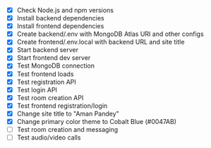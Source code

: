 - [x] Check Node.js and npm versions
- [x] Install backend dependencies
- [x] Install frontend dependencies
- [x] Create backend/.env with MongoDB Atlas URI and other configs
- [x] Create frontend/.env.local with backend URL and site title
- [x] Start backend server
- [x] Start frontend dev server
- [x] Test MongoDB connection
- [x] Test frontend loads
- [x] Test registration API
- [x] Test login API
- [x] Test room creation API
- [x] Test frontend registration/login
- [x] Change site title to "Aman Pandey"
- [x] Change primary color theme to Cobalt Blue (#0047AB)
- [ ] Test room creation and messaging
- [ ] Test audio/video calls
